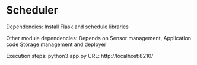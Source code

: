 # Scheduler
Dependencies:
Install Flask and schedule libraries

Other module dependencies:
Depends on Sensor management, Application code Storage management and deployer

Execution steps:
python3 app.py
URL: http://localhost:8210/